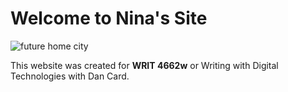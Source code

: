 # Welcome to Nina's Site

![future home city](https://cdn.cnn.com/cnnnext/dam/assets/180531144547-03-moscow-attractions---st-basils-cathedral-exlarge-169.jpg)

This website was created for **WRIT 4662w** or Writing with Digital Technologies with Dan Card.
